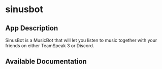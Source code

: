 # sinusbot

## App Description

SinusBot is a MusicBot that will let you listen to music together with your friends on either TeamSpeak 3 or Discord.

## Available Documentation

